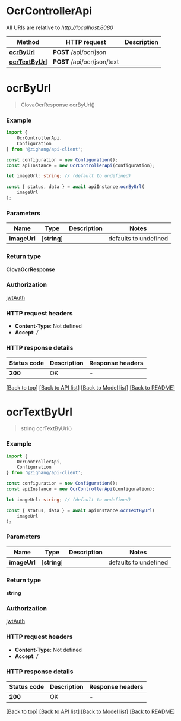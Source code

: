 # OcrControllerApi

All URIs are relative to *http://localhost:8080*

|Method | HTTP request | Description|
|------------- | ------------- | -------------|
|[**ocrByUrl**](#ocrbyurl) | **POST** /api/ocr/json | |
|[**ocrTextByUrl**](#ocrtextbyurl) | **POST** /api/ocr/json/text | |

# **ocrByUrl**
> ClovaOcrResponse ocrByUrl()


### Example

```typescript
import {
    OcrControllerApi,
    Configuration
} from '@zighang/api-client';

const configuration = new Configuration();
const apiInstance = new OcrControllerApi(configuration);

let imageUrl: string; // (default to undefined)

const { status, data } = await apiInstance.ocrByUrl(
    imageUrl
);
```

### Parameters

|Name | Type | Description  | Notes|
|------------- | ------------- | ------------- | -------------|
| **imageUrl** | [**string**] |  | defaults to undefined|


### Return type

**ClovaOcrResponse**

### Authorization

[jwtAuth](../README.md#jwtAuth)

### HTTP request headers

 - **Content-Type**: Not defined
 - **Accept**: */*


### HTTP response details
| Status code | Description | Response headers |
|-------------|-------------|------------------|
|**200** | OK |  -  |

[[Back to top]](#) [[Back to API list]](../README.md#documentation-for-api-endpoints) [[Back to Model list]](../README.md#documentation-for-models) [[Back to README]](../README.md)

# **ocrTextByUrl**
> string ocrTextByUrl()


### Example

```typescript
import {
    OcrControllerApi,
    Configuration
} from '@zighang/api-client';

const configuration = new Configuration();
const apiInstance = new OcrControllerApi(configuration);

let imageUrl: string; // (default to undefined)

const { status, data } = await apiInstance.ocrTextByUrl(
    imageUrl
);
```

### Parameters

|Name | Type | Description  | Notes|
|------------- | ------------- | ------------- | -------------|
| **imageUrl** | [**string**] |  | defaults to undefined|


### Return type

**string**

### Authorization

[jwtAuth](../README.md#jwtAuth)

### HTTP request headers

 - **Content-Type**: Not defined
 - **Accept**: */*


### HTTP response details
| Status code | Description | Response headers |
|-------------|-------------|------------------|
|**200** | OK |  -  |

[[Back to top]](#) [[Back to API list]](../README.md#documentation-for-api-endpoints) [[Back to Model list]](../README.md#documentation-for-models) [[Back to README]](../README.md)

